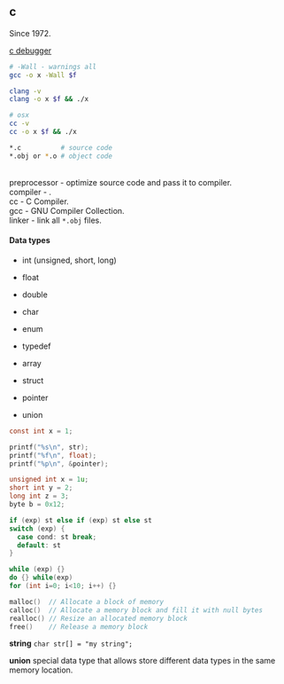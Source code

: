c
-
Since 1972.

[c debugger](https://web.eecs.umich.edu/~sugih/pointers/summary.html)

````sh
# -Wall - warnings all
gcc -o x -Wall $f

clang -v
clang -o x $f && ./x

# osx
cc -v
cc -o x $f && ./x

*.c          # source code
*.obj or *.o # object code
````

<br>preprocessor - optimize source code and pass it to compiler.
<br>compiler - .
<br>cc - C Compiler.
<br>gcc - GNU Compiler Collection.
<br>linker - link all `*.obj` files.

#### Data types

* int (unsigned, short, long)
* float
* double
* char

* enum
* typedef

* array
* struct
* pointer
* union

````c
const int x = 1;

printf("%s\n", str);
printf("%f\n", float);
printf("%p\n", &pointer);

unsigned int x = 1u;
short int y = 2;
long int z = 3;
byte b = 0x12;

if (exp) st else if (exp) st else st
switch (exp) {
  case cond: st break;
  default: st
}

while (exp) {}
do {} while(exp)
for (int i=0; i<10; i++) {}

malloc()  // Allocate a block of memory
calloc()  // Allocate a memory block and fill it with null bytes
realloc() // Resize an allocated memory block
free()    // Release a memory block
````

**string** `char str[] = "my string";`

**union** special data type that allows store different data types in the same memory location.
